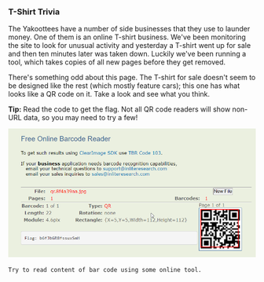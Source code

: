 ### T-Shirt Trivia

The Yakoottees have a number of side businesses that they use to launder money. One of them is an online T-shirt business. We've been monitoring the site to look for unusual activity and yesterday a T-shirt went up for sale and then ten minutes later was taken down. Luckily we've been running a tool, which takes copies of all new pages before they get removed.

There's something odd about this page. The T-shirt for sale doesn't seem to be designed like the rest (which mostly feature cars); this one has what looks like a QR code on it. Take a look and see what you think.

**Tip:** Read the code to get the flag. Not all QR code readers will show non-URL data, so you may need to try a few!

![image](img/c10image.png)

```
Try to read content of bar code using some online tool.
```